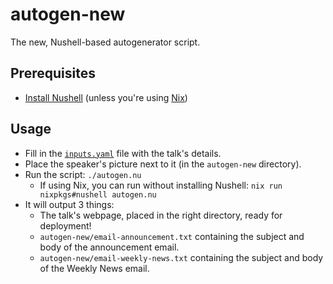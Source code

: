 # autogen-new

The new, Nushell-based autogenerator script.

## Prerequisites

* [Install Nushell](https://www.nushell.sh/book/installation.html) (unless you're using [Nix](https://nixos.org/))

## Usage

* Fill in the [`inputs.yaml`](inputs.yaml) file with the talk's details.
* Place the speaker's picture next to it (in the `autogen-new` directory).
* Run the script: `./autogen.nu`
  * If using Nix, you can run without installing Nushell: `nix run nixpkgs#nushell autogen.nu`
* It will output 3 things:
  * The talk's webpage, placed in the right directory, ready for deployment!
  * `autogen-new/email-announcement.txt` containing the subject and body of the announcement email.
  * `autogen-new/email-weekly-news.txt` containing the subject and body of the Weekly News email.
